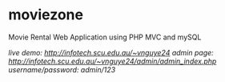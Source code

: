 # moviezone
Movie Rental Web Application using PHP MVC and mySQL

*live demo:  http://infotech.scu.edu.au/~vnguye24*
*admin page: http://infotech.scu.edu.au/~vnguye24/admin/admin_index.php* 
*username/password: admin/123*
